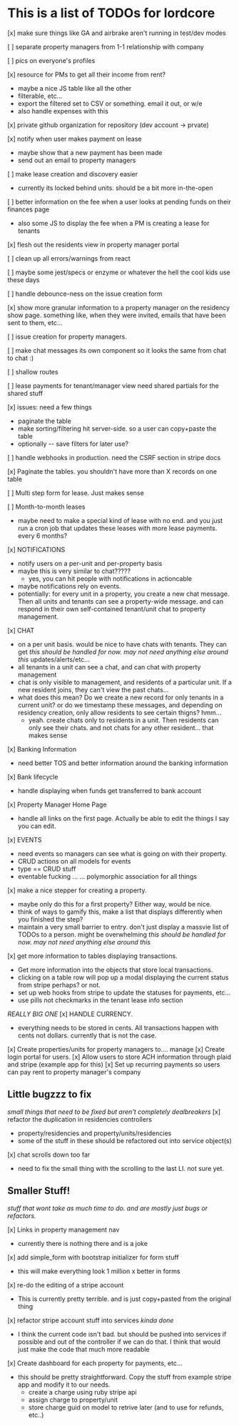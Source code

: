 # This is a list of TODOs for lordcore

[x] make sure things like GA and airbrake aren't running in test/dev modes

[ ] separate property managers from 1-1 relationship with company

[ ] pics on everyone's profiles

[x] resource for PMs to get all their income from rent?
  * maybe a nice JS table like all the other
  * filterable, etc...
  * export the filtered set to CSV or something. email it out, or w/e
  * also handle expenses with this

[x] private github organization for repository (dev account -> prvate)

[x] notify when user makes payment on lease
  * maybe show that a new payment has been made
  * send out an email to property managers

[ ] make lease creation and discovery easier
  * currently its locked behind units. should be a bit more in-the-open

[ ] better information on the fee when a user looks at pending funds on their finances page
  * also some JS to display the fee when a PM is creating a lease for tenants

[x] flesh out the residents view in property manager portal

[ ] clean up all errors/warnings from react

[ ] maybe some jest/specs or enzyme or whatever the hell the cool kids use these days

[ ] handle debounce-ness on the issue creation form

[x] show more granular information to a property manager on the residency show
page. something like, when they were invited, emails that have been sent to
them, etc...

[ ] issue creation for property managers.

[ ] make chat messages its own component so it looks the same from chat to chat
:)

[ ] shallow routes

[ ] lease payments for tenant/manager view need shared partials for the shared
stuff


[x] issues: need a few things
 * paginate the table
 * make sorting/filtering hit server-side. so a user can copy+paste the table
 * optionally -- save filters for later use?

[ ] handle webhooks in production. need the CSRF section in stripe docs

[x] Paginate the tables. you shouldn't have more than X records on one table

[ ] Multi step form for lease. Just makes sense

[ ] Month-to-month leases
 * maybe need to make a special kind of lease with no end. and you just run a
   cron job that updates these leases with more lease payments. every 6 months?

[x] NOTIFICATIONS
 * notify users on a per-unit and per-property basis
 * maybe this is very similar to chat?????
    * yes, you can hit people with notifications in actioncable
 * maybe notifications rely on events.
 * potentially: for every unit in a property, you create a new chat message.
   Then all units and tenants can see a property-wide message. and can respond
   in their own self-contained tenant/unit chat to property management.

[x] CHAT
 * on a per unit basis. would be nice to have chats with tenants. They can get
*this should be handled for now. may not need anything else around this*
   updates/alerts/etc...
 * all tenants in a unit can see a chat, and can chat with property management
 * chat is only visible to management, and residents of a particular unit. If a
   new resident joins, they can't view the past chats...
  * what does this mean? Do we create a new record for only tenants in a current
    unit? or do we timestamp these messages, and depending on residency
    creation, only allow residents to see certain thigns? hmm...
    * yeah. create chats only to residents in a unit. Then residents can only
      see their chats. and not chats for any other resident... that makes sense

[x] Banking Information
 * need better TOS and better information around the banking information

[x] Bank lifecycle
 * handle displaying when funds get transferred to bank account

[x] Property Manager Home Page
 * handle all links on the first page. Actually be able to edit the things I say
   you can edit.

[x] EVENTS
 * need events so managers can see what is going on with their property.
 * CRUD actions on all models for events
 * type == CRUD stuff
 * eventable fucking ... ... polymorphic association for all things

[x] make a nice stepper for creating a property.
 * maybe only do this for a first property? Either way, would be nice.
 * think of ways to gamify this, make a list that displays differently when you
   finished the step?
 * maintain a very small barrier to entry. don't just display a massvie list of
   TODOs to a person. might be overwhelming
*this should be handled for now. may not need anything else around this*

[x] get more information to tables displaying transactions.
 * Get more information into the objects that store local transactions.
 * clicking on a table row will pop up a modal displaying the current status
   from stripe perhaps? or not.
 * set up web hooks from stripe to update the statuses for payments, etc...
 * use pills not checkmarks in the tenant lease info section

 *REALLY BIG ONE*
[x] HANDLE CURRENCY.
 * everything needs to be stored in cents. All transactions happen with cents
   not dollars. currently that is not the case.


[x] Create properties/units for property managers to.... manage
[x] Create login portal for users.
[x] Allow users to store ACH information through plaid and stripe (example app
for this)
[x] Set up recurring payments so users can pay rent to property manager's
company

## Little bugzzz to fix
 *small things that need to be fixed but aren't completely dealbreakers*
[x] refactor the duplication in residencies controllers
 * property/residencies and property/units/residencies
 * some of the stuff in these should be refactored out into service object(s)

[x] chat scrolls down too far
 * need to fix the small thing with the scrolling to the last LI. not sure yet.

## Smaller Stuff!
 *stuff that wont take as much time to do. and are mostly just bugs or refactors.*

[x] Links in property management nav
 * currently there is nothing there and is a joke

[x] add simple_form with bootstrap initializer for form stuff
* this will make everything look 1 million x better in forms

[x] re-do the editing of a stripe account
* This is currently pretty terrible. and is just copy+pasted from the original
  thing

[x] refactor stripe account stuff into services
  *kinda done*
* I think the current code isn't bad. but should be pushed into services if
  possible and out of the controller if we can do that. I think that would
  just make the code that much more readable


[x] Create dashboard for each property for payments, etc...
* this should be pretty straightforward. Copy the stuff from example stripe app
  and modify it to our needs.
    * create a charge using ruby stripe api
    * assign charge to property/unit
    * store charge guid on model to retrive later (and to use for refunds,
      etc..)
